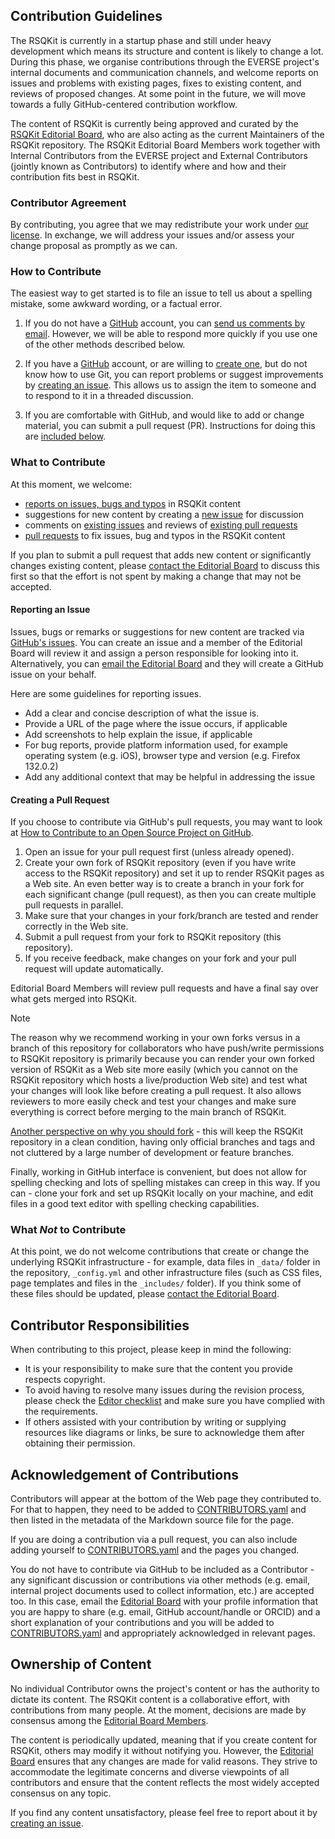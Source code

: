 ## Contribution Guidelines

The RSQKit is currently in a startup phase and still under heavy development which means its structure and content is likely to change a lot.
During this phase, we organise contributions through the EVERSE project's internal documents and communication channels, and welcome reports on 
issues and problems with existing pages, fixes to existing content, and reviews of proposed changes.
At some point in the future, we will move towards a fully GitHub-centered contribution workflow.

The content of RSQKit is currently being approved and curated by the [RSQKit Editorial Board][editorial-board], who are also acting as the current 
Maintainers of the RSQKit repository.
The RSQKit Editorial Board Members work together with Internal Contributors from the EVERSE project and External Contributors (jointly known as Contributors) 
to identify where and how and their contribution fits best in RSQKit.

### Contributor Agreement

By contributing, you agree that we may redistribute your work under [our
license](LICENSE). In exchange, we will address your issues and/or assess
your change proposal as promptly as we can.

### How to Contribute

The easiest way to get started is to file an issue to tell us about a spelling
mistake, some awkward wording, or a factual error.

1. If you do not have a [GitHub][github] account, you can [send us comments by
   email][contact]. However, we will be able to respond more quickly if you use
   one of the other methods described below.

2. If you have a [GitHub][github] account, or are willing to [create
   one][github-join], but do not know how to use Git, you can report problems
   or suggest improvements by [creating an issue][issues]. This allows us to
   assign the item to someone and to respond to it in a threaded discussion.

3. If you are comfortable with GitHub, and would like to add or change material,
   you can submit a pull request (PR). Instructions for doing this are
   [included below](#creating-a-pull-request).

### What to Contribute

At this moment, we welcome:

- [reports on issues, bugs and typos](#reporting-an-issue) in RSQKit content
- suggestions for new content by creating a [new issue](#reporting-an-issue) for discussion
- comments on [existing issues][issues] and reviews of [existing pull requests][pull-requests]
- [pull requests](#creating-a-pull-request) to fix issues, bug and typos in the RSQKit content

If you plan to submit a pull request that adds new content or significantly changes existing content, 
please [contact the Editorial Board][contact] to discuss this first so that 
the effort is not spent by making a change that may not be accepted.

#### Reporting an Issue

Issues, bugs or remarks or suggestions for new content are tracked via [GitHub's issues][issues].
You can create an issue and a member of the Editorial Board will review it and assign a person responsible for looking into it. 
Alternatively, you can [email the Editorial Board][contact] and they will create a GitHub issue on your behalf.

Here are some guidelines for reporting issues.

- Add a clear and concise description of what the issue is.
- Provide a URL of the page where the issue occurs, if applicable
- Add screenshots to help explain the issue, if applicable
- For bug reports, provide platform information used, for example operating system (e.g. iOS), browser type and version (e.g. Firefox 132.0.2)
- Add any additional context that may be helpful in addressing the issue

#### Creating a Pull Request

If you choose to contribute via GitHub's pull requests, you may want to look at [How to Contribute to an Open Source Project on GitHub][how-contribute]. 

1. Open an issue for your pull request first (unless already opened).
2. Create your own fork of RSQKit repository (even if you have write access to the RSQKit repository) and set it up to render RSQKit pages as a Web site. An even better 
way is to create a branch in your fork for each significant change (pull request), as then you can create multiple pull requests in parallel.
3. Make sure that your changes in your fork/branch are tested and render correctly in the Web site.
4. Submit a pull request from your fork to RSQKit repository (this repository).
5. If you receive feedback, make changes on your fork and your pull request will update automatically.

Editorial Board Members will review pull requests and have a final say over what gets merged into RSQKit.

> [!NOTE]
> The reason why we recommend working in your own forks versus in a branch of this repository for collaborators who have push/write
> permissions to RSQKit repository is primarily because you can render your own forked version of RSQKit as a Web site more easily
> (which you cannot on the RSQKit repository which hosts a live/production Web site) and test what your changes will look like
> before creating a pull request. 
> It also allows reviewers to more easily check and test your changes and make sure everything is correct before merging to the main branch of RSQKit.
>
> [Another perspective on why you should fork][github-why-should-i-fork] - this will keep the RSQKit repository in a clean condition, having only official
> branches and tags and not cluttered by a large number of development or feature branches.
>
> Finally, working in GitHub interface is convenient, but does not allow for spelling checking and lots of spelling mistakes can creep in this way.
> If you can - clone your fork and set up RSQKit locally on your machine, and edit files 
> in a good text editor with spelling checking capabilities.

### What *Not* to Contribute

At this point, we do not welcome contributions that create or change the underlying RSQKit infrastructure - for example, 
data files in `_data/` folder in the repository, `_config.yml` and other infrastructure files 
(such as CSS files, page templates and files in the `_includes/` folder).
If you think some of these files should be updated, please [contact the Editorial Board][contact].

## Contributor Responsibilities

When contributing to this project, please keep in mind the following:

- It is your responsibility to make sure that the content you provide respects copyright. 
- To avoid having to resolve many issues during the revision process, please check the [Editor checklist](./EDITORS_CHECKLIST.md) and make sure you have complied with the requirements.
- If others assisted with your contribution by writing or supplying resources like diagrams or links, be sure to acknowledge them after obtaining their permission.

## Acknowledgement of Contributions

Contributors will appear at the bottom of the Web page they contributed to. 
For that to happen, they need to be added to [CONTRIBUTORS.yaml][contributors] and then listed in the metadata of the Markdown source file for the page. 

If you are doing a contribution via a pull request, you can also include adding yourself to [CONTRIBUTORS.yaml][contributors] and the pages you changed.

You do not have to contribute via GitHub to be included as a Contributor - any significant discussion or contributions via other methods 
(e.g. email, internal project documents used to collect information, etc.) are accepted too.
In this case, email the [Editorial Board][contact] with your profile information that you are happy to share (e.g. email, GitHub account/handle or ORCID) 
and a short explanation of your contributions and you will be added to [CONTRIBUTORS.yaml][contributors] and appropriately acknowledged in relevant pages. 


## Ownership of Content

No individual Contributor owns the project's content or has the authority to dictate its content. 
The RSQKit content is a collaborative effort, with contributions from many people. 
At the moment, decisions are made by consensus among the [Editorial Board Members][editorial-board].

The content is periodically updated, meaning that if you create content for RSQKit, others may modify it without notifying you. 
However, the [Editorial Board][editorial-board] ensures that any changes are made for valid reasons. 
They strive to accommodate the legitimate concerns and diverse viewpoints of all contributors and ensure that the content reflects the most widely accepted consensus on any topic.

If you find any content unsatisfactory, please feel free to report about it by [creating an issue](#reporting-an-issue).

[contact]: mailto:rsqkit@lists.certh.gr
[github]: https://github.com
[github-flow]: https://guides.github.com/introduction/flow/
[github-join]: https://github.com/join
[how-contribute]: https://egghead.io/courses/how-to-contribute-to-an-open-source-project-on-github
[issues]: https://github.com/EVERSE-ResearchSoftware/RSQKit/issues
[editorial-board]: http://everse.software/RSQKit/editorial_board
[contributors]: https://github.com/EVERSE-ResearchSoftware/RSQKit/blob/main/_data/CONTRIBUTORS.yaml
[pull-requests]: https://github.com/EVERSE-ResearchSoftware/RSQKit/pulls
[github-why-should-i-fork]: https://stackoverflow.com/questions/31209669/github-why-should-i-fork

